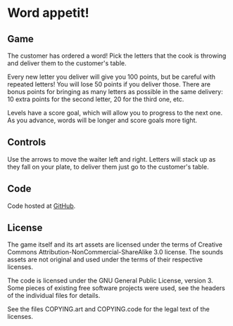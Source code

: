 Word appetit!
=============


Game
----

The customer has ordered a word! Pick the letters that the cook is throwing and
deliver them to the customer's table.

Every new letter you deliver will give you 100 points, but be careful with
repeated letters! You will lose 50 points if you deliver those. There are bonus
points for bringing as many letters as possible in the same delivery: 10 extra
points for the second letter, 20 for the third one, etc.

Levels have a score goal, which will allow you to progress to the next one. As
you advance, words will be longer and score goals more tight.


Controls
--------

Use the arrows to move the waiter left and right. Letters will stack up as they
fall on your plate, to deliver them just go to the customer's table.


Code
----

Code hosted at [GitHub](https://github.com/jaragunde/word-appetit).


License
-------

The game itself and its art assets are licensed under the terms of Creative
Commons Attribution-NonCommercial-ShareAlike 3.0 license. The sounds assets are
not original and used under the terms of their respective licenses.

The code is licensed under the GNU General Public License, version 3. Some
pieces of existing free software projects were used, see the headers of the
individual files for details.

See the files COPYING.art and COPYING.code for the legal text of the licenses.
